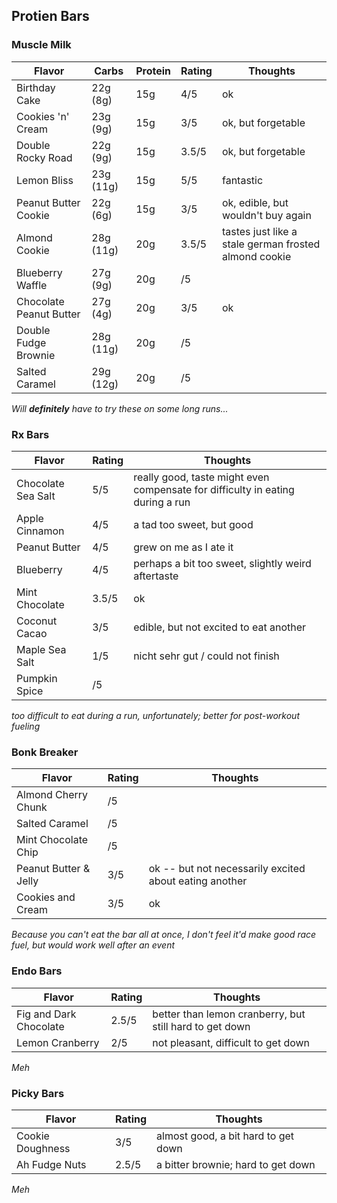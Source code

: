 ## Protien Bars

### Muscle Milk
| Flavor | Carbs | Protein | Rating | Thoughts | 
|--------|-------|---------|--------|----------|
| Birthday Cake | 22g (8g) | 15g | 4/5 | ok |
| Cookies 'n' Cream | 23g (9g) | 15g | 3/5 | ok, but forgetable |
| Double Rocky Road | 22g (9g) | 15g | 3.5/5 | ok, but forgetable |
| Lemon Bliss | 23g (11g) | 15g | 5/5 | fantastic |
| Peanut Butter Cookie | 22g (6g) | 15g | 3/5| ok, edible, but wouldn't buy again |
| Almond Cookie | 28g (11g) | 20g | 3.5/5 | tastes just like a stale german frosted almond cookie |
| Blueberry Waffle | 27g (9g) | 20g | /5 | |
| Chocolate Peanut Butter | 27g (4g) | 20g | 3/5 | ok |
| Double Fudge Brownie | 28g (11g) | 20g | /5 | |
| Salted Caramel | 29g (12g) | 20g | /5 | |

*Will **definitely** have to try these on some long runs...*

### Rx Bars

| Flavor | Rating | Thoughts |
|--------|--------|----------|
| Chocolate Sea Salt | 5/5 | really good, taste might even compensate for difficulty in eating during a run |
| Apple Cinnamon | 4/5 | a tad too sweet, but good |
| Peanut Butter | 4/5 | grew on me as I ate it |
| Blueberry | 4/5 | perhaps a bit too sweet, slightly weird aftertaste |
| Mint Chocolate | 3.5/5 | ok |
| Coconut Cacao | 3/5 | edible, but not excited to eat another |
| Maple Sea Salt | 1/5 | nicht sehr gut / could not finish |
| Pumpkin Spice | /5 | |

*too difficult to eat during a run, unfortunately; better for post-workout fueling*

### Bonk Breaker

| Flavor | Rating | Thoughts |
|--------|--------|----------|
| Almond Cherry Chunk | /5 | | 
| Salted Caramel | /5 | |
| Mint Chocolate Chip | /5 | | 
| Peanut Butter & Jelly | 3/5 | ok -- but not necessarily excited about eating another |
| Cookies and Cream | 3/5 | ok |

*Because you can't eat the bar all at once, I don't feel it'd make good race fuel, but would work well after an event*

### Endo Bars

| Flavor | Rating | Thoughts |
|--------|--------|----------|
| Fig and Dark Chocolate | 2.5/5 | better than lemon cranberry, but still hard to get down | 
| Lemon Cranberry | 2/5 | not pleasant, difficult to get down |

*Meh*

### Picky Bars

| Flavor | Rating | Thoughts |
|--------|--------|----------|
| Cookie Doughness | 3/5 | almost good, a bit hard to get down |
| Ah Fudge Nuts | 2.5/5 | a bitter brownie; hard to get down |

*Meh*
